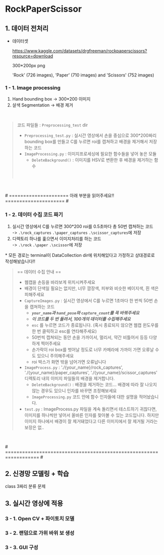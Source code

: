 # RockPaperScissor

## 1. 데이터 전처리

- 데이터셋
    
    https://www.kaggle.com/datasets/drgfreeman/rockpaperscissors?resource=download
    
    300*200px png
    
    'Rock' (726 images), 'Paper' (710 images) and 'Scissors' (752 images)
    
### 1 - 1. Image processing
  1. Hand bounding box → 300*200 이미지
  2. 살색 Segmentation → 배경 제거

<br>

> 코드 파일들 : `Preprocessing_test` dir <br>
> - `Preprocessing_test.py` : 실시간 영상에서 손을 중심으로 300*200짜리 bounding box를 만들고 C를 누르면 roi를 캡쳐하고 배경을 제거해서 저장하는 코드
> - `ImageProcessing.py` : 이미지프로세싱에 필요한 함수들을 넣어 놓은 모듈
>   - `DeleteBackground()` : 이미지를 HSV로 변환한 후 배경을 제거하는 함수
> <br>
> 
<br>

\# ===================== 아래 부분을 읽어주세요!!  ===================== #

### 1 - 2. 데이터 수집 코드 짜기
1. 실시간 영상에서 C를 누르면 300*200 roi를 0.5초마다 총 50번 캡쳐하는 코드
   <br>-> `.\rock_captures` `.\paper_captures` `.\scissor_captures`에 저장
2. 디렉토리 하나를 훑으면서 이미지처리를 하는 코드
   <br>-> `.\rock` `.\paper` `.\scissor`에 저장<br>

\* 모든 경로는 terminal이 DataCollection dir에 위치해있다고 가정하고 상대경로로 작성해놨습니다!!

> == 데이터 수집 안내 ==
> - 웹캡을 손등을 바라보게 위치시켜주세요
> - 배경이 단색일 필요는 없지만, 너무 깜장색, 피부와 비슷한 베이지색, 흰 색은 피해주세요
> - `CaptureImages.py` : 실시간 영상에서 C를 누르면 1초마다 한 번씩 50번 손을 캡쳐하는 코드
>     - ***`your_name`과 `hand_pose`와 `capture_count`를 꼭 바꿔주세요***
>     - ***이 코드를 두 번 돌려서, 100개의 데이터를 수집해주세요***
>     - `esc` 를 누르면 코드가 종료됩니다. (혹시 종료되지 않으면 웹캡 윈도우를 한 번 클릭하고 esc를 연타해주세요)
>     - 50번씩 캡쳐되는 동안 손을 가까이서, 멀리서, 약간 비틀어서 등등 다양하게 찍어주세요
>     - 손가락이 roi box를 벗어날 정도로 너무 카메라에 가까이 가면 오류날 수도 있으니 주의해주세요
>     - roi 박스가 화면 밖을 넘어가면 오류납니다
> - `ImageProcess.py` : './{your_name}/rock_captures', './{your_name}/paper_captures', './{your_name}/scissor_captures' 디렉토리 내의 이미지 파일들의 배경을 제거합니다.
>     - `DeleteBackground()` : 배경을 제거하는 코드... 배경에 따라 잘 나오지 않는 경우도 있으니 인자를 바꾸면 조정해보세요
>     - `ImageProcessing.py` 코드 안에 함수 인자들에 대한 설명을 적어놨습니다.
> - `test.py` : ImageProcess.py 파일을 계속 돌리면서 테스트하기 귀찮다면, 이미지를 하나씩만 넣어서 올바른 인자를 찾아볼 수 있는 코드입니다. 하지만 이미지 하나에서 배경이 잘 제거돼었다고 다른 이미지에서 잘 제거될 거라는 보장은 없..

<br>

\# ================================================================== #


## 2. 신경망 모델링 + 학습

class 3짜리 분류 문제

## 3. 실시간 영상에 적용

### 3 - 1. Open CV + 파이토치 모델

### 3 - 2. 랜덤으로 가위 바위 보 생성

### 3 - 3. GUI 구성